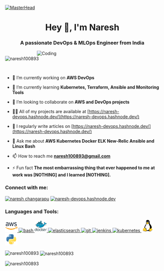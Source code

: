 [![MasterHead](https://greymatter.com/wp-content/uploads/2021/12/ezgif.com-optimize.gif)](https://Naresh100893.io)
<h1 align="center">Hey 👋, I'm Naresh</h1>
<h3 align="center">A passionate DevOps & MLOps Engineer from India</h3>
<img align="right" alt="Coding" width="400" src="https://cdn.dribbble.com/users/926537/screenshots/4502902/media/9fc49552a70631c92135e89ec16df1dd.gif">

<p align="left"> <img src="https://komarev.com/ghpvc/?username=naresh100893&label=Profile%20views&color=0e75b6&style=flat" alt="naresh100893" /> </p>

<p align="left"> <a href="https://twitter.com/" target="blank"><img src="https://img.shields.io/twitter/follow/?logo=twitter&style=for-the-badge" alt="" /></a> </p>

- 🔭 I’m currently working on **AWS DevOps**

- 🌱 I’m currently learning **Kubernetes, Terraform, Ansible and Monitoring Tools**

- 👯 I’m looking to collaborate on **AWS and DevOps projects**

- 👨‍💻 All of my projects are available at [https://naresh-devops.hashnode.dev/](https://naresh-devops.hashnode.dev/)

- 📝 I regularly write articles on [https://naresh-devops.hashnode.dev/](https://naresh-devops.hashnode.dev/)

- 💬 Ask me about **AWS Kubernetes Docker ELK New-Relic Ansible and Linux Bash**

- 📫 How to reach me **naresh100893@gmail.com**

- ⚡ Fun fact **The most embarrassing thing that ever happened to me at work was [NOTHING] and I learned [NOTHING].**

<h3 align="left">Connect with me:</h3>
<p align="left">
<a href="https://linkedin.com/in/naresh changarapu" target="blank"><img align="center" src="https://raw.githubusercontent.com/rahuldkjain/github-profile-readme-generator/master/src/images/icons/Social/linked-in-alt.svg" alt="naresh changarapu" height="30" width="40" /></a>
<a href="https://hashnode.com/naresh-devops.hashnode.dev" target="blank"><img align="center" src="https://raw.githubusercontent.com/rahuldkjain/github-profile-readme-generator/master/src/images/icons/Social/hashnode.svg" alt="naresh-devops.hashnode.dev" height="30" width="40" /></a>
</p>

<h3 align="left">Languages and Tools:</h3>
<p align="left"> <a href="https://aws.amazon.com" target="_blank" rel="noreferrer"> <img src="https://raw.githubusercontent.com/devicons/devicon/master/icons/amazonwebservices/amazonwebservices-original-wordmark.svg" alt="aws" width="40" height="40"/> </a> <a href="https://www.gnu.org/software/bash/" target="_blank" rel="noreferrer"> <img src="https://www.vectorlogo.zone/logos/gnu_bash/gnu_bash-icon.svg" alt="bash" width="40" height="40"/> </a> <a href="https://www.docker.com/" target="_blank" rel="noreferrer"> <img src="https://raw.githubusercontent.com/devicons/devicon/master/icons/docker/docker-original-wordmark.svg" alt="docker" width="40" height="40"/> </a> <a href="https://www.elastic.co" target="_blank" rel="noreferrer"> <img src="https://www.vectorlogo.zone/logos/elastic/elastic-icon.svg" alt="elasticsearch" width="40" height="40"/> </a> <a href="https://git-scm.com/" target="_blank" rel="noreferrer"> <img src="https://www.vectorlogo.zone/logos/git-scm/git-scm-icon.svg" alt="git" width="40" height="40"/> </a> <a href="https://www.jenkins.io" target="_blank" rel="noreferrer"> <img src="https://www.vectorlogo.zone/logos/jenkins/jenkins-icon.svg" alt="jenkins" width="40" height="40"/> </a> <a href="https://kubernetes.io" target="_blank" rel="noreferrer"> <img src="https://www.vectorlogo.zone/logos/kubernetes/kubernetes-icon.svg" alt="kubernetes" width="40" height="40"/> </a> <a href="https://www.linux.org/" target="_blank" rel="noreferrer"> <img src="https://raw.githubusercontent.com/devicons/devicon/master/icons/linux/linux-original.svg" alt="linux" width="40" height="40"/> </a> <a href="https://www.python.org" target="_blank" rel="noreferrer"> <img src="https://raw.githubusercontent.com/devicons/devicon/master/icons/python/python-original.svg" alt="python" width="40" height="40"/> </a> </p>

<p><img align="left" src="https://github-readme-stats.vercel.app/api/top-langs?username=naresh100893&show_icons=true&locale=en&layout=compact" alt="naresh100893" /></p>

<p>&nbsp;<img align="center" src="https://github-readme-stats.vercel.app/api?username=naresh100893&show_icons=true&locale=en" alt="naresh100893" /></p>

<p><img align="center" src="https://github-readme-streak-stats.herokuapp.com/?user=naresh100893&" alt="naresh100893" /></p>
